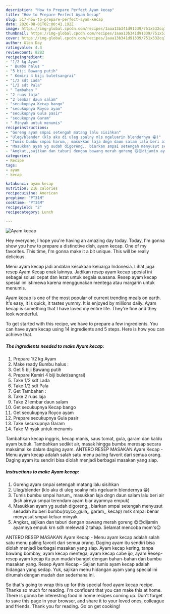 ```yaml
---
description: "How to Prepare Perfect Ayam kecap"
title: "How to Prepare Perfect Ayam kecap"
slug: 517-how-to-prepare-perfect-ayam-kecap
date: 2020-08-01T02:00:41.192Z
image: https://img-global.cpcdn.com/recipes/1aaa13b341d91339/751x532cq70/ayam-kecap-foto-resep-utama.jpg
thumbnail: https://img-global.cpcdn.com/recipes/1aaa13b341d91339/751x532cq70/ayam-kecap-foto-resep-utama.jpg
cover: https://img-global.cpcdn.com/recipes/1aaa13b341d91339/751x532cq70/ayam-kecap-foto-resep-utama.jpg
author: Glen Day
ratingvalue: 4.3
reviewcount: 8282
recipeingredient:
- "1/2 kg Ayam"
- " Bumbu halus "
- "5 biji Bawang putih"
- " Kemiri 4 biji buletsangrai"
- "1/2 sdt Lada"
- "1/2 sdt Pala"
- " Tambahan "
- "2 ruas laja"
- "2 lembar daun salam"
- "secukupnya Kecap bango"
- "secukupnya Royco ayam"
- "secukupnya Gula pasir"
- "secukupnya Garam"
- " Minyak untuk menumis"
recipeinstructions:
- "Goreng ayam smpai setengah matang lalu sisihkan"
- "Uleg/blender (klo aku di uleg soalny mls ngeluarin blendernya 😁)"
- "Tumis bumbu smpai harum,, masukkan laja dngn daun salam lalu beri air (ksh airnya smpai terendam ayam biar ayamnya empuk)"
- "Masukkan ayam yg sudah digoreng,, biarkan smpai setengah menyusut sesudah itu beri bumbu(royco,,gula,, garam,, kecap) msk smpai benar menyusut smpai keluar minyak"
- "Angkat,,sajikan dan taburi dengan bawang merah goreng 😋😊dijamin ayamnya empuk krn sdh melewati 2 tahap. Selamat mencoba mom&#39;s😉"
categories:
- Recipe
tags:
- ayam
- kecap

katakunci: ayam kecap 
nutrition: 216 calories
recipecuisine: American
preptime: "PT31M"
cooktime: "PT34M"
recipeyield: "2"
recipecategory: Lunch

---
```



![Ayam kecap](https://img-global.cpcdn.com/recipes/1aaa13b341d91339/751x532cq70/ayam-kecap-foto-resep-utama.jpg)

Hey everyone, I hope you're having an amazing day today. Today, I'm gonna show you how to prepare a distinctive dish, ayam kecap. One of my favorites. This time, I'm gonna make it a bit unique. This will be really delicious.

Menu ayam kecap jadi andalan kesukaan keluarga Indonesia. Lihat juga resep Ayam Kecap enak lainnya. Jadikan resep ayam kecap spesial ini sebagai solusi cepat dan lezat untuk segala suasana. Resep ayam kecap spesial ini istimewa karena menggunakan mentega atau margarin untuk menumis.

Ayam kecap is one of the most popular of current trending meals on earth. It's easy, it is quick, it tastes yummy. It is enjoyed by millions daily. Ayam kecap is something that I have loved my entire life. They're fine and they look wonderful.


To get started with this recipe, we have to prepare a few ingredients. You can have ayam kecap using 14 ingredients and 5 steps. Here is how you can achieve that.

<!--inarticleads1-->

##### The ingredients needed to make Ayam kecap:

1. Prepare 1/2 kg Ayam
1. Make ready  Bumbu halus :
1. Get 5 biji Bawang putih
1. Prepare  Kemiri 4 biji bulet(sangrai)
1. Take 1/2 sdt Lada
1. Take 1/2 sdt Pala
1. Get  Tambahan :
1. Take 2 ruas laja
1. Take 2 lembar daun salam
1. Get secukupnya Kecap bango
1. Get secukupnya Royco ayam
1. Prepare secukupnya Gula pasir
1. Take secukupnya Garam
1. Take  Minyak untuk menumis


Tambahkan kecap inggris, kecap manis, saus tomat, gula, garam dan kaldu ayam bubuk. Tambahkan sedikit air, masak hingga bumbu meresap secara maksimal ke dalam daging ayam. ANTERO RESEP MASAKAN Ayam Kecap - Menu ayam kecap adalah salah satu menu paling favorit dari semua orang. Daging ayam itu sendiri bisa diolah menjadi berbagai masakan yang siap. 

<!--inarticleads2-->

##### Instructions to make Ayam kecap:

1. Goreng ayam smpai setengah matang lalu sisihkan
1. Uleg/blender (klo aku di uleg soalny mls ngeluarin blendernya 😁)
1. Tumis bumbu smpai harum,, masukkan laja dngn daun salam lalu beri air (ksh airnya smpai terendam ayam biar ayamnya empuk)
1. Masukkan ayam yg sudah digoreng,, biarkan smpai setengah menyusut sesudah itu beri bumbu(royco,,gula,, garam,, kecap) msk smpai benar menyusut smpai keluar minyak
1. Angkat,,sajikan dan taburi dengan bawang merah goreng 😋😊dijamin ayamnya empuk krn sdh melewati 2 tahap. Selamat mencoba mom&#39;s😉


ANTERO RESEP MASAKAN Ayam Kecap - Menu ayam kecap adalah salah satu menu paling favorit dari semua orang. Daging ayam itu sendiri bisa diolah menjadi berbagai masakan yang siap. Ayam kecap kering, tanpa bawang bombay, ayam kecap mentega, ayam kecap cabe ijo, ayam Resep-resep ayam kecap itu pun mudah banget dengan bahan-bahan dan bumbu masakan yang. Resep Ayam Kecap - Sajian tumis ayam kecap adalah hidangan yang sedap. Yuk, sajikan menu hidangan ayam yang special ini dirumah dengan mudah dan sederhana ini. 

So that's going to wrap this up for this special food ayam kecap recipe. Thanks so much for reading. I'm confident that you can make this at home. There is gonna be interesting food in home recipes coming up. Don't forget to save this page in your browser, and share it to your loved ones, colleague and friends. Thank you for reading. Go on get cooking!
